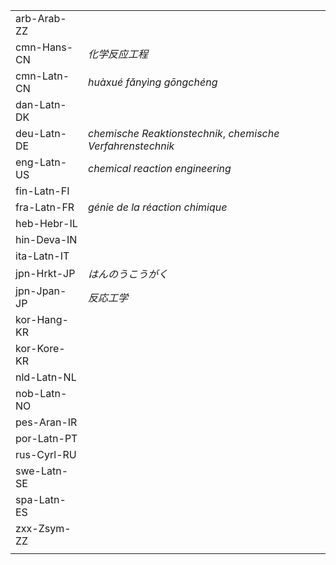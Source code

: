 | | |
|-|-|
| arb-Arab-ZZ |  |
| cmn-Hans-CN | _化学反应工程_ |
| cmn-Latn-CN | _huàxué fǎnyìng gōngchéng_ |
| dan-Latn-DK |  |
| deu-Latn-DE | _chemische Reaktionstechnik_, _chemische Verfahrenstechnik_ |
| eng-Latn-US | _chemical reaction engineering_ |
| fin-Latn-FI |  |
| fra-Latn-FR | _génie de la réaction chimique_ |
| heb-Hebr-IL |  |
| hin-Deva-IN |  |
| ita-Latn-IT |  |
| jpn-Hrkt-JP | _はんのうこうがく_ |
| jpn-Jpan-JP | _反応工学_ |
| kor-Hang-KR |  |
| kor-Kore-KR |  |
| nld-Latn-NL |  |
| nob-Latn-NO |  |
| pes-Aran-IR |  |
| por-Latn-PT |  |
| rus-Cyrl-RU |  |
| swe-Latn-SE |  |
| spa-Latn-ES |  |
| zxx-Zsym-ZZ |  |
|  |  |
